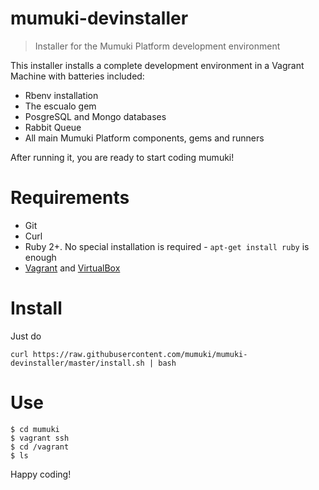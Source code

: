 # mumuki-devinstaller
> Installer for the Mumuki Platform development environment

This installer installs a complete development environment in a Vagrant Machine with batteries included:

* Rbenv installation
* The escualo gem
* PosgreSQL and Mongo databases
* Rabbit Queue
* All main Mumuki Platform components, gems and runners

After running it, you are ready to start coding mumuki!

# Requirements

* Git
* Curl
* Ruby 2+. No special installation is required - `apt-get install ruby` is enough
* [Vagrant](https://www.vagrantup.com/downloads.html) and [VirtualBox](https://www.virtualbox.org/wiki/Downloads)

# Install

Just do

```
curl https://raw.githubusercontent.com/mumuki/mumuki-devinstaller/master/install.sh | bash
```

# Use

```
$ cd mumuki
$ vagrant ssh
$ cd /vagrant
$ ls
```

Happy coding!
